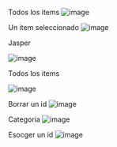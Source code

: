 Todos los items
![image](https://github.com/user-attachments/assets/7fd1df1a-5620-4075-bda4-b8de090e3f22)

Un item seleccionado
![image](https://github.com/user-attachments/assets/5dec1108-92e0-4e1d-b7f0-999676514495)

Jasper

![image](https://github.com/user-attachments/assets/c35093fd-4f20-4fca-866d-11881fcbe090)




Todos los items

![image](https://github.com/user-attachments/assets/36e148cd-4695-4576-b832-8f95a3d21291)

Borrar un id
![image](https://github.com/user-attachments/assets/47c03bcf-2fff-4ced-81c1-8f300ad68ad8)

Categoria
![image](https://github.com/user-attachments/assets/5830919c-aa59-460f-9136-1ff0259c0b5c)

Esocger un id
![image](https://github.com/user-attachments/assets/a2064824-cf30-444d-bfe9-efd2f6c58a3d)
